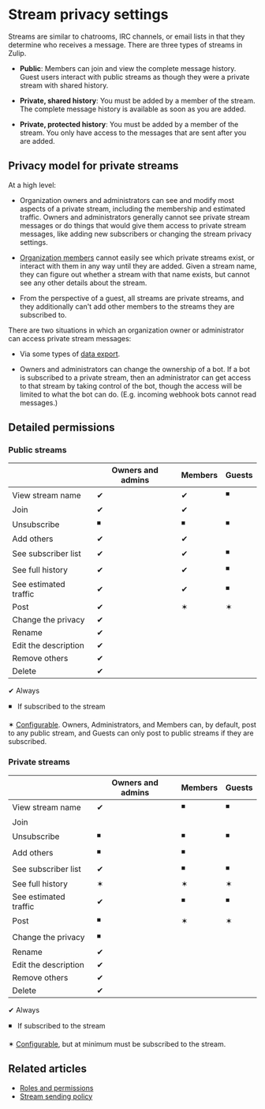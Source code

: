 # Stream privacy settings

Streams are similar to chatrooms, IRC channels, or email lists in that they
determine who receives a message. There are three types of streams in Zulip.

* **Public**: Members can join and view the complete message history.
  Guest users interact with public streams as though they were a
  private stream with shared history.

* **Private, shared history**: You must be added by a member of the
  stream. The complete message history is available as soon as you are
  added.

* **Private, protected history**: You must be added by a member of the
  stream. You only have access to the messages that are sent after you are added.

## Privacy model for private streams

At a high level:

* Organization owners and administrators can see and modify most
  aspects of a private stream, including the membership and estimated
  traffic. Owners and administrators generally cannot see private
  stream messages or do things that would give them access to private
  stream messages, like adding new subscribers or changing the stream
  privacy settings.

* [Organization members](/help/roles-and-permissions) cannot easily
  see which private streams exist, or interact with them in any way
  until they are added.  Given a stream name, they can figure out
  whether a stream with that name exists, but cannot see any other
  details about the stream.

* From the perspective of a guest, all streams are private streams,
  and they additionally can't add other members to the streams they
  are subscribed to.

There are two situations in which an organization owner or
administrator can access private stream messages:

* Via some types of [data export](/help/export-your-organization).

* Owners and administrators can change the ownership of a bot. If a
  bot is subscribed to a private stream, then an administrator can get
  access to that stream by taking control of the bot, though the
  access will be limited to what the bot can do. (E.g. incoming
  webhook bots cannot read messages.)

## Detailed permissions

### Public streams

|                       | Owners and admins | Members   | Guests
|---                    |---                |---        |---
| View stream name      | &#10004;          | &#10004;  | &#9726;
| Join                  | &#10004;          | &#10004;  |
| Unsubscribe           | &#9726;           | &#9726;   | &#9726;
| Add others            | &#10004;          | &#10004;  |
| See subscriber list   | &#10004;          | &#10004;  | &#9726;
| See full history      | &#10004;          | &#10004;  | &#9726;
| See estimated traffic | &#10004;          | &#10004;  | &#9726;
| Post                  | &#10004;          | &#10038;  | &#10038;
| Change the privacy    | &#10004;          |           |
| Rename                | &#10004;          |           |
| Edit the description  | &#10004;          |           |
| Remove others         | &#10004;          |           |
| Delete                | &#10004;          |           |

&#10004; Always

&#9726; &nbsp; If subscribed to the stream

&#10038; [Configurable](/help/stream-sending-policy).  Owners,
Administrators, and Members can, by default, post to any public
stream, and Guests can only post to public streams if they are
subscribed.

### Private streams


|                       | Owners and admins | Members   | Guests
|---                    |---                |---        |---
| View stream name      | &#10004;          | &#9726;   | &#9726;
| Join                  |                   |           |
| Unsubscribe           | &#9726;           | &#9726;   | &#9726;
| Add others            | &#9726;           | &#9726;   |
| See subscriber list   | &#10004;          | &#9726;   | &#9726;
| See full history      | &#10038;          | &#10038;  | &#10038;
| See estimated traffic | &#10004;          | &#9726;   | &#9726;
| Post                  | &#9726;           | &#10038;  | &#10038;
| Change the privacy    | &#9726;           |           |
| Rename                | &#10004;          |           |
| Edit the description  | &#10004;          |           |
| Remove others         | &#10004;          |           |
| Delete                | &#10004;          |           |

&#10004; Always

&#9726; &nbsp; If subscribed to the stream

&#10038; [Configurable](/help/stream-sending-policy), but at minimum
must be subscribed to the stream.

## Related articles

* [Roles and permissions](/help/roles-and-permissions)
* [Stream sending policy](/help/stream-sending-policy)
